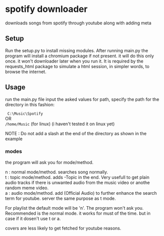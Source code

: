 # spotify downloader
 downloads songs from spotify through youtube along with adding meta

## Setup
Run the setup.py to install missing modules. After running main.py the program will install a chromium package if not present. it will do this only once. it won't downloader later when you run it. It is required by the requests_html package to simulate a html session, in simpler words, to browse the internet.

## Usage
run the main.py file
input the asked values
for path, specify the path for the directory in this fashion:

``` C:\Music\Spotify```
<br> OR
<br> ``` /home/Music ``` (for linux) (i haven't tested it on linux yet)

NOTE : Do not add a slash at the end of the directory as shown in the example

### modes
the program will ask you for mode/method.

n : normal mode/method. searches song normally. <br>
t : topic mode/method. adds -Topic in the end. Very usefull to get plain audio tracks if there is unwanted audio from the music video or anothe random meme video. <br>
a : audio mode/method. add (Official Audio) to further enhance the search term for youtube. server the same purpose as t mode. <br>

For playlist the default mode will be 'n'. The program won't ask you.
Recommended is the normal mode. it works for must of the time. but in case if it dosen't use t or a. 

covers are less likely to get fetched for youtube reasons.
